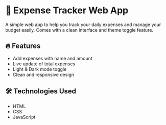 # 💸 Expense Tracker Web App

A simple web app to help you track your daily expenses and manage your budget easily. Comes with a clean interface and theme toggle feature.

## 🔥 Features

- Add expenses with name and amount
- Live update of total expenses
- Light & Dark mode toggle
- Clean and responsive design

## 🛠️ Technologies Used

- HTML  
- CSS  
- JavaScript  



